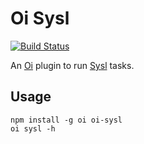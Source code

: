 # Oi Sysl

[![Build Status](https://travis-ci.org/orlade/oi-sysl.svg?branch=develop)](https://travis-ci.org/orlade/oi-sysl)

An [Oi](https://github.com/orlade/oi) plugin to run [Sysl](https://github.com/ANZ-bank/Sysl) tasks.

## Usage

    npm install -g oi oi-sysl
    oi sysl -h
